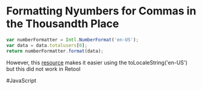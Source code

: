 # Formatting Nyumbers for Commas in the Thousandth Place

```javascript
var numberFormatter = Intl.NumberFormat('en-US');
var data = data.totalusers[0];
return numberFormatter.format(data);
```

However, this [resource](https://www.codingem.com/comma-thousand-separator-in-javascript/#:~:text=To%20comma%2Dseparate%20thousands%20in,the%20number%20to%20the%20USA.) makes it easier using the toLocaleString('en-US') but this did not work in Retool

#JavaScript